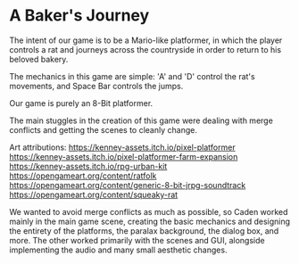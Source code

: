 # A Baker's Journey

The intent of our game is to be a Mario-like platformer, in which the player controls a rat and journeys across the countryside in order to return to his beloved bakery. 

The mechanics in this game are simple: 'A' and 'D' control the rat's movements, and Space Bar controls the jumps. 

Our game is purely an 8-Bit platformer.

The main stuggles in the creation of this game were dealing with merge conflicts and getting the scenes to cleanly change. 

Art attributions:
  https://kenney-assets.itch.io/pixel-platformer
  https://kenney-assets.itch.io/pixel-platformer-farm-expansion
  https://kenney-assets.itch.io/rpg-urban-kit
  https://opengameart.org/content/ratfolk
  https://opengameart.org/content/generic-8-bit-jrpg-soundtrack
  https://opengameart.org/content/squeaky-rat

We wanted to avoid merge conflicts as much as possible, so Caden worked mainly in the main game scene, creating the basic mechanics and designing the entirety of the platforms, the paralax background, the dialog box, and more. The other worked primarily with the scenes and GUI, alongside implementing the audio and many small aesthetic changes. 
